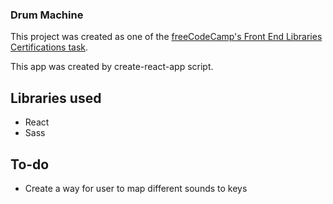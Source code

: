 ### Drum Machine

This project was created as one of the [freeCodeCamp's Front End Libraries Certifications task](https://www.freecodecamp.org/learn/front-end-libraries/front-end-libraries-projects/build-a-drum-machine).

This app was created by create-react-app script.

## Libraries used
* React
* Sass

## To-do
* Create a way for user to map different sounds to keys

